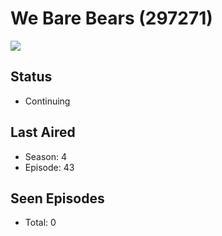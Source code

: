 # We Bare Bears (297271)

<img src="https://dg31sz3gwrwan.cloudfront.net/poster/297271/1361954-0-optimized.jpg" />

## Status
* Continuing
## Last Aired
* Season: 4
* Episode: 43
## Seen Episodes
* Total: 0
